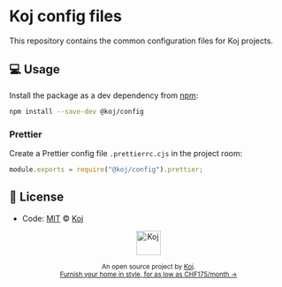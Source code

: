 # Koj config files

This repository contains the common configuration files for Koj projects.

## 💻 Usage

Install the package as a dev dependency from [npm](https://www.npmjs.com/package/@koj/config):

```bash
npm install --save-dev @koj/config
```

### Prettier

Create a Prettier config file `.prettierrc.cjs` in the project room:

```js
module.exports = require("@koj/config").prettier;
```

## 📄 License

- Code: [MIT](./LICENSE) © [Koj](https://koj.co)

<p align="center">
  <a href="https://koj.co">
    <img width="44" alt="Koj" src="https://kojcdn.com/v1598284251/website-v2/koj-github-footer_m089ze.svg">
  </a>
</p>
<p align="center">
  <sub>An open source project by <a href="https://koj.co">Koj</a>. <br> <a href="https://koj.co">Furnish your home in style, for as low as CHF175/month →</a></sub>
</p>
